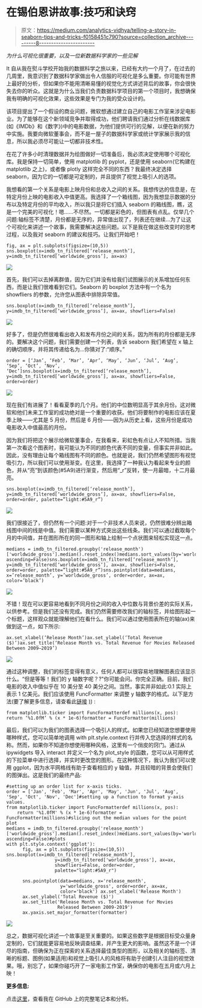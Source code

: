 # 在锡伯恩讲故事:技巧和诀窍

> 原文：<https://medium.com/analytics-vidhya/telling-a-story-in-seaborn-tips-and-tricks-f0158451c790?source=collection_archive---------8----------------------->

*为什么可视化很重要，以及一位新数据科学家的一些见解*

It 自从我在熨斗学校开始我的数据科学之旅以来，已经有大约一个月了，在过去的几周里，我意识到了数据科学家做出令人信服的可视化是多么重要。你可能有世界上最好的分析，但如果你不能用清晰易懂的视觉化方式讲述背后的故事，你会很快失去你的听众。这就是为什么当我们负责数据科学项目的第一个项目时，我想确保我有明确的可视化效果，这些效果是专门为我的受众设计的。

该项目提出了一个假设的商业问题，微软想通过建立自己的电影工作室来涉足电影业。为了能够在这个新领域竞争并取得成功，他们聘请我们通过分析在线数据库(如《IMDb》和《数字》)中的电影数据，为他们提供可行的见解，以便在新的努力中实施。我要向微软董事会，而不是一屋子的数据科学家或统计学家展示我的信息，所以我必须尽可能让一切都非技术性。

在花了许多小时清理数据并为绘图做好一切准备后，我必须决定使用哪个可视化库。我是保持一切简单，使用 matplotlib 的 pyplot，还是使用 seaborn(它构建在 matplotlib 之上)，或者像 plotly 这样完全不同的东西？我最终决定选择 seaborn，因为它的一切都是可定制的，并且提供了视觉上吸引人的选项。

我想看的第一个关系是电影上映月份和总收入之间的关系。我想传达的信息是，在特定月份上映的电影收入中值更高。我选择了一个箱线图，因为我想显示数据的分布以及特定月份的平均收入，所以我只是将它们插入 seaborn 的箱线图，瞧，这是一个完美的可视化！嗯……不尽然。一切都是彩色的，但图表有点乱。仅举几个问题:轴标签不清楚，月份都是无序的，异常值出现了，列表还在继续…为了让这个可视化来讲述一个故事，我需要解决这些问题。以下是我在做这些改变时的思考过程，以及我对 seaborn 的建议和技巧。让我们开始吧！

```
fig, ax = plt.subplots(figsize=(10,5))
sns.boxplot(x=imdb_tn_filtered[‘release_month’],
y=imdb_tn_filtered[‘worldwide_gross’], ax=ax)
```

![](img/446d130c2d3f1eac64b32b12ff057420.png)

首先，我们可以去掉离群值，因为它们并没有给我们试图展示的关系增加任何东西，而是让我们很难看到它们。Seaborn 的 boxplot 方法中有一个名为 showfliers 的参数，允许您从图表中排除异常值。

```
sns.boxplot(x=imdb_tn_filtered[‘release_month’], y=imdb_tn_filtered[‘worldwide_gross’], ax=ax, showfliers=False)
```

![](img/a00a9ed2f94f50a4ebc14f263da1f158.png)

好多了，但是仍然很难看出收入和发布月份之间的关系，因为所有的月份都是无序的。要解决这个问题，我们需要创建一个列表，告诉 seaborn 我们希望在 x 轴上的确切顺序，并将其传递给名为…你猜对了:“顺序。”

```
order = [‘Jan’, ‘Feb’, ‘Mar’, ‘Apr’, ‘May’, ‘Jun’, ‘Jul’, ‘Aug’, ‘Sep’, ‘Oct’, ‘Nov’, ‘Dec’]sns.boxplot(x=imdb_tn_filtered[‘release_month’], y=imdb_tn_filtered[‘worldwide_gross’], ax=ax, showfliers=False, order=order)
```

![](img/77b194c874538e89222657c7b1a67048.png)

现在我们有进展了！看看夏季的几个月。他们的中位数明显高于其余月份。这对微软和他们未来工作室的成功绝对是一个重要的收获。他们将要制作的电影应该在夏季上映——尤其是 5 月份，然后是 6 月份——因为从历史上看，这些月份是成功电影收入中值最高的月份。

因为我们将把这个展示给微软董事会，在我看来，彩虹色有点让人不知所措。当我第一次看这个图表时，我可能认为不同的颜色代表不同的变量，但事实并非如此。因此，没有理由让每个箱线图有不同的颜色。也就是说，我们仍然希望图形有视觉吸引力，所以我们可以使用渐变。在这里，我选择了一种我认为看起来专业的颜色，并从“亮”到该颜色(#5A9)进行渐变，然后用“_r”反转，使一月最暗，十二月最亮。

```
sns.boxplot(x=imdb_tn_filtered[‘release_month’], y=imdb_tn_filtered[‘worldwide_gross’], ax=ax, showfliers=False, order=order, palette=”light:#5A9_r”)
```

![](img/db9242936995e45d135dc3eb7313c5bf.png)

我们很接近了，但仍然有一个问题:对于一个非技术人员来说，仍然很难分辨出箱线图中间的线是中值。我们需要以某种方式突出这些线条。我们可以通过截取每个月的中间值，并在图形所在的同一图形和轴上绘制一个点状图来轻松实现这一点。

```
medians = imdb_tn_filtered.groupby('release_month')['worldwide_gross'].median().reset_index()medians.sort_values(by='worldwide_gross', ascending=False)sns.boxplot(x=imdb_tn_filtered[‘release_month’], y=imdb_tn_filtered[‘worldwide_gross’], ax=ax, showfliers=False, order=order, palette=”light:#5A9_r”)sns.pointplot(data=medians, x=’release_month’, y=’worldwide_gross’, order=order, ax=ax, color=’black’)
```

![](img/7e3f913b5170741e893893c040e38271.png)

不错！现在可以更容易地看到不同月份之间的收入中位数与背景价差的实际关系，以供参考。但是我们还没有完成。我们仍然需要修改我们的轴标签，并给图形起一个标题，这样观众就能理解他们在看什么。我们可以通过使用图表所在的轴(ax)来做到这一点，如下所示:

```
ax.set_xlabel(‘Release Month’)ax.set_ylabel(‘Total Revenue ($)’)ax.set_title(‘Release Month vs. Total Revenue for Movies Released Between 2009–2019’)
```

![](img/47e4a62f34f57915dce9f5d131ce070b.png)

通过这种调整，我们的标签变得有意义，任何人都可以很容易地理解图表应该显示什么。“但是等等！我们的 y 轴数字呢？?"你可能会问。你完全正确。目前，我们电影的收入中值似乎在 10 美分至 40 美分之间。当然，事实并非如此:0.1 实际上表示 1 亿美元。我们应该使用 FuncFormatter 来调整 y 轴数字的格式。以下是方法(要了解更多信息，请查看此[链接](https://stackoverflow.com/questions/61330427/set-y-axis-in-millions) [)](https://stackoverflow.com/questions/61330427/set-y-axis-in-millions)) :

```
from matplotlib.ticker import FuncFormatterdef millions(x, pos): return ‘%1.0fM’ % (x * 1e-6)formatter = FuncFormatter(millions)
```

最后，我们可以为我们的图表选择一个吸引人的样式。如果您已经知道您想要使用哪种样式，您可以简单地调用 with plt.style.context 行并传入您选择的样式的名称。然而，如果你不知道你想使用哪种风格，这里有一个俏皮的窍门。通过从 ipywidgets 导入 interact 并定义一个名为 plot_style 的函数，您可以从可用样式的下拉菜单中进行选择，并实时更改您的图形。在这种情况下，我认为我们可以使用 ggplot，因为水平网格线有助于查看相应的 y 轴值，并且较暗的背景会使我们的图弹出。这是我们的最终产品:

```
#setting up an order list for x-axis ticks.
order = ['Jan', 'Feb', 'Mar', 'Apr', 'May', 'Jun', 'Jul', 'Aug', 'Sep', 'Oct', 'Nov', 'Dec']#setting up a function to format y-axis values.
from matplotlib.ticker import FuncFormatterdef millions(x, pos):
    return '%1.0fM' % (x * 1e-6)formatter = FuncFormatter(millions)#slicing out the median values for the point plot
medians = imdb_tn_filtered.groupby('release_month')['worldwide_gross'].median().reset_index()medians.sort_values(by='worldwide_gross', ascending=False)#plots
with plt.style.context('ggplot'):
      fig, ax = plt.subplots(figsize=(10,5)) sns.boxplot(x=imdb_tn_filtered['release_month'],
                  y=imdb_tn_filtered['worldwide_gross'], ax=ax,
                  showfliers=False, order=order,
                  palette="light:#5A9_r")

      sns.pointplot(data=medians, x='release_month',
                    y='worldwide_gross', order=order, ax=ax,
                    color='black') ax.set_xlabel('Release Month')
      ax.set_ylabel('Total Revenue ($)')
      ax.set_title('Release Month vs. Total Revenue for Movies
                   Released Between 2009-2019')
      ax.yaxis.set_major_formatter(formatter)
```

![](img/e4f1c2b5442b1fda6dd3c662f12b8107.png)

总之，数据可视化讲述一个故事是至关重要的。如果这些数字是根据目标受众量身定制的，它们就能更容易地反映调查结果，并产生更大的影响。虽然这不是一个详尽的指南，但确保为正在探索的关系选择最佳类型的图形，以及相关的轴标签、清晰的标题、图例(如果适用)和视觉上吸引人的风格将有助于创建引人注目的视觉效果。哦，别忘了，如果你碰巧开了一家电影工作室，确保你的电影在五月或六月上映！

**更多信息:**

点击[这里](https://github.com/ebtezcan/dsc-phase-1-project)，查看我在 GitHub 上的完整笔记本和分析。